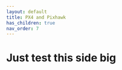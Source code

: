 ```yaml
---
layout: default
title: PX4 and Pixhawk
has_children: true
nav_order: 7
---
```


# Just test this side big